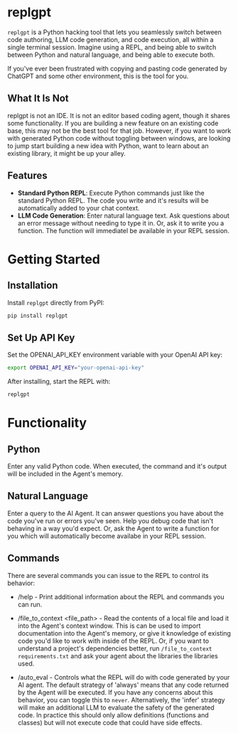 # replgpt

`replgpt` is a Python hacking tool that lets you seamlessly switch between code authoring, LLM code generation, and code execution, all within a single terminal session. Imagine using a REPL, and being able to switch between Python and natural language, and being able to execute both.

If you've ever been frustrated with copying and pasting code generated by ChatGPT and some other environment, this is the tool for you.

## What It Is Not
replgpt is not an IDE. It is not an editor based coding agent, though it shares some functionality. If you are building a new feature on an existing code base, this may not be the best tool for that job. However, if you want to work with generated Python code without toggling between windows, are looking to jump start building a new idea with Python, want to learn about an existing library, it might be up your alley.


## Features

- **Standard Python REPL**: Execute Python commands just like the standard Python REPL. The code you write and it's results will be automatically added to your chat context.
- **LLM Code Generation**: Enter natural language text. Ask questions about an error message without needing to type it in. Or, ask it to write you a function. The function will immediatel be available in your REPL session.


# Getting Started

## Installation
Install `replgpt` directly from PyPI:

```bash
pip install replgpt
```

## Set Up API Key

Set the OPENAI_API_KEY environment variable with your OpenAI API key:

```bash
export OPENAI_API_KEY="your-openai-api-key"
```

After installing, start the REPL with:

```bash
replgpt
```


# Functionality

## Python
Enter any valid Python code. When executed, the command and it's output will be included in the Agent's memory.

## Natural Language
Enter a query to the AI Agent. It can answer questions you have about the code you've run or errors you've seen. Help you debug code that isn't behaving in a way you'd expect. Or, ask the Agent to write a function for you which will automatically become availabe in your REPL session.

## Commands
There are several commands you can issue to the REPL to control its behavior:

- /help - Print additional information about the REPL and commands you can run.

- /file_to_context <file_path> - Read the contents of a local file and load it into the Agent's context window. This is can
be used to import documentation into the Agent's memory, or give it knowledge of existing code you'd like to work with inside
of the REPL. Or, if you want to understand a project's dependencies better, run `/file_to_context requirements.txt` and ask
your agent about the libraries the libraries used.

- /auto_eval <strategy> - Controls what the REPL will do with code generated by your AI agent. The default strategy of 'always'
means that any code returned by the Agent will be executed. If you have any concerns about this behavior, you can toggle this
to `never`. Alternatively, the 'infer' strategy will make an additional LLM to evaluate the safety of the generated code. In
practice this should only allow definitions (functions and classes) but will not execute code that could have side effects.
